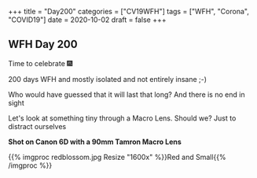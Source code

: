 +++
title = "Day200"
categories = ["CV19WFH"]
tags = ["WFH", "Corona", "COVID19"]
date = 2020-10-02
draft = false
+++

## WFH Day 200

Time to celebrate 🎆

200 days WFH and mostly isolated and not entirely insane ;-)

Who would have guessed that it will last that long? And there is no end in sight

Let's look at something tiny through a Macro Lens. Should we? Just to distract ourselves

**Shot on Canon 6D with a 90mm Tamron Macro Lens**

{{% imgproc redblossom.jpg Resize "1600x" %}}Red and Small{{% /imgproc %}}
